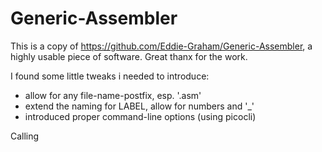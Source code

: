 Generic-Assembler
=================

This is a copy of https://github.com/Eddie-Graham/Generic-Assembler, a highly usable piece of software. Great thanx for the work.

I found some little tweaks i needed to introduce:

- allow for any file-name-postfix, esp. '.asm'
- extend the naming for LABEL, allow for numbers and '_'
- introduced proper command-line options (using picocli)

Calling 
